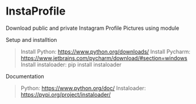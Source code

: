 # InstaProfile

Download public and private Instagram Profile Pictures using module

Setup and installtion

> Install Python: https://www.python.org/downloads/ 
> Install Pycharm: https://www.jetbrains.com/pycharm/download/#section=windows 
> Install instaloader: pip install instaloader

Documentation

> Python: https://www.python.org/doc/ 
> Instaloader: https://pypi.org/project/instaloader/

